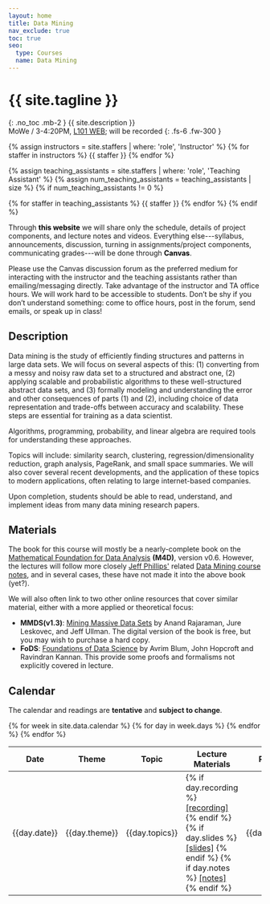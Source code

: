 ```yaml
---
layout: home
title: Data Mining
nav_exclude: true
toc: true
seo:
  type: Courses
  name: Data Mining
---
```


# {{ site.tagline }}
{: .no_toc .mb-2 }
{{ site.description }}
<br>
MoWe / 3-4:20PM, [L101 WEB](https://bit.ly/3wBNjzE); will be recorded
{: .fs-6 .fw-300 }

{% assign instructors = site.staffers | where: 'role', 'Instructor' %}
{% for staffer in instructors %}
{{ staffer }}
{% endfor %}

{% assign teaching_assistants = site.staffers | where: 'role', 'Teaching Assistant' %}
{% assign num_teaching_assistants = teaching_assistants | size %}
{% if num_teaching_assistants != 0 %}

{% for staffer in teaching_assistants %}
{{ staffer }}
{% endfor %}
{% endif %}

Through **<span style="color: black;">this website</span>** we will share only the schedule, details of project components, and lecture notes and videos. Everything else---syllabus, announcements, discussion, turning in assignments/project components, communicating grades---will be done through **<span style="color: black;">Canvas</span>**.

Please use the Canvas discussion forum as the preferred medium for interacting with the instructor and the teaching assistants rather than emailing/messaging directly. Take advantage of the instructor and TA office hours. We will work hard to be accessible to students. Don’t be shy if you don’t understand something: come to office hours, post in the forum, send emails, or speak up in class!

## Description

Data mining is the study of efficiently finding structures and patterns in large data sets. We will focus on several aspects of this: (1) converting from a messy and noisy raw data set to a structured and abstract one, (2) applying scalable and probabilistic algorithms to these well-structured abstract data sets, and (3) formally modeling and understanding the error and other consequences of parts (1) and (2), including choice of data representation and trade-offs between accuracy and scalability. These steps are essential for training as a data scientist.

Algorithms, programming, probability, and linear algebra are required tools for understanding these approaches.

Topics will include: similarity search, clustering, regression/dimensionality reduction, graph analysis, PageRank, and small space summaries. We will also cover several recent developments, and the application of these topics to modern applications, often relating to large internet-based companies.

Upon completion, students should be able to read, understand, and implement ideas from many data mining research papers.

## Materials 

The book for this course will mostly be a nearly-complete book on the [Mathematical Foundation for Data Analysis](https://mathfordata.github.io/) **(M4D)**, version v0.6. However, the lectures will follow more closely [Jeff Phillips'](https://www.cs.utah.edu/~jeffp/) related [Data Mining course notes](https://www.cs.utah.edu/~jeffp/DMBook/DM-AGP.html), and in several cases, these have not made it into the above book (yet?).

We will also often link to two other online resources that cover similar material, either with a more applied or theoretical focus:

* **MMDS(v1.3)**: [Mining Massive Data Sets](http://www.mmds.org/) by Anand Rajaraman, Jure Leskovec, and Jeff Ullman. The digital version of the book is free, but you may wish to purchase a hard copy.
* **FoDS**: [Foundations of Data Science](http://www.cs.cornell.edu/jeh/book.pdf) by Avrim Blum, John Hopcroft and Ravindran Kannan. This provide some proofs and formalisms not explicitly covered in lecture.

## Calendar

The calendar and readings are **tentative** and **subject to change**.

<table>
  <thead>
  <tr>
    <th>Date</th>
    <th>Theme</th>
    <th>Topic</th>
    <th>Lecture Materials</th>
    <th>Readings</th>
    <th>Work due</th>
  </tr>
  </thead>
  <tbody>
  {% for week in site.data.calendar %}
    {% for day in week.days %}
      <tr>
        <td>{{day.date}}</td>
        <td class="cal-content">{{day.theme}}</td>
        <td class="cal-content">{{day.topics}}</td>
        <td class="cal-content">
          {% if day.recording %}
            <a href="{{day.recording}}" class="cal-content-link">[recording]</a>
          {% endif %}
          {% if day.slides %}
            <a href="{{day.slides}}" class="cal-content-link">[slides]</a>
          {% endif %}
          {% if day.notes %}
            <a href="{{day.notes}}" class="cal-content-link">[notes]</a>
          {% endif %}
        </td>
        <td class="cal-content">{{day.readings}}</td>
        <td class="cal-content">{{day.due}}</td>
      </tr>
    {% endfor %}
  {% endfor %}
  </tbody>
</table>

